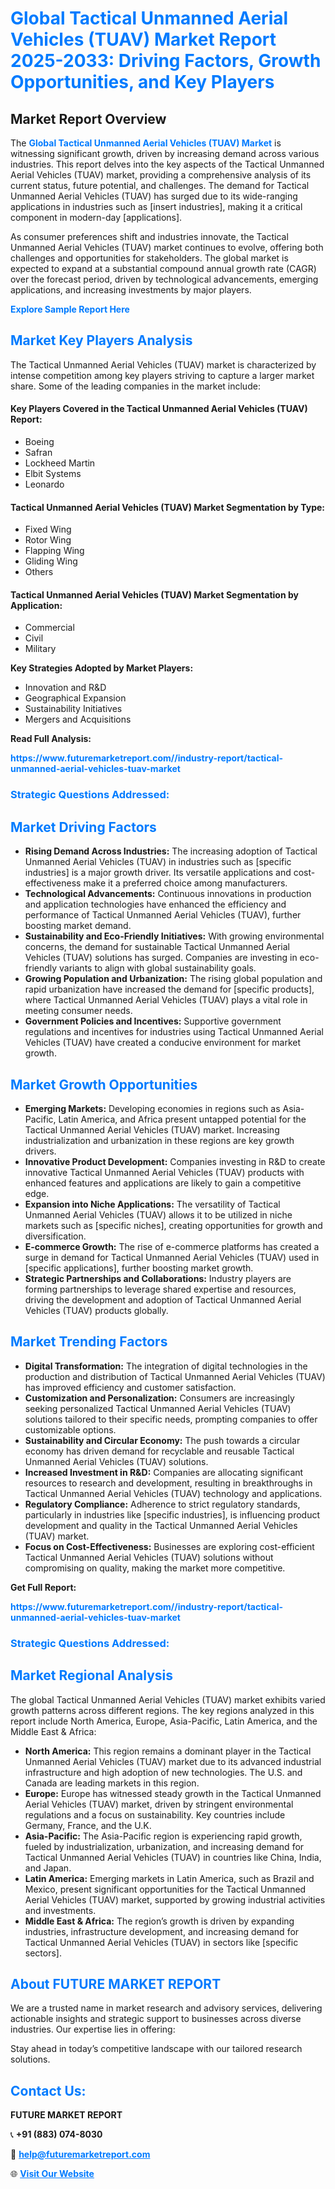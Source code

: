 <h1 style="color: #007BFF;">Global Tactical Unmanned Aerial Vehicles (TUAV) Market Report 2025-2033: Driving Factors, Growth Opportunities, and Key Players</h1>

<section id="overview">
<h2>Market Report Overview</h2>
<p>The <a href="https://www.futuremarketreport.com//industry-report/tactical-unmanned-aerial-vehicles-tuav-market" style="color: #007BFF; text-decoration: none;"><strong>Global Tactical Unmanned Aerial Vehicles (TUAV) Market</strong></a> is witnessing significant growth, driven by increasing demand across various industries. This report delves into the key aspects of the Tactical Unmanned Aerial Vehicles (TUAV) market, providing a comprehensive analysis of its current status, future potential, and challenges. The demand for Tactical Unmanned Aerial Vehicles (TUAV) has surged due to its wide-ranging applications in industries such as [insert industries], making it a critical component in modern-day [applications].</p>
<p>As consumer preferences shift and industries innovate, the Tactical Unmanned Aerial Vehicles (TUAV) market continues to evolve, offering both challenges and opportunities for stakeholders. The global market is expected to expand at a substantial compound annual growth rate (CAGR) over the forecast period, driven by technological advancements, emerging applications, and increasing investments by major players.</p>
</section>

<section id="overview">
<p><a href="https://www.futuremarketreport.com//request-sample/reportId=92154" style="color: #007BFF; text-decoration: none;"><strong>Explore Sample Report Here</strong></a></p>
</section>

<section id="key-players">
<h2 style="color: #007BFF;">Market Key Players Analysis</h2>
<p>The Tactical Unmanned Aerial Vehicles (TUAV) market is characterized by intense competition among key players striving to capture a larger market share. Some of the leading companies in the market include:</p>
<h4>Key Players Covered in the Tactical Unmanned Aerial Vehicles (TUAV) Report:</h4>
<ul><li>Boeing</li><li>Safran</li><li>Lockheed Martin</li><li>Elbit Systems</li><li>Leonardo</li></ul>
<h4>Tactical Unmanned Aerial Vehicles (TUAV) Market Segmentation by Type:</h4>
<ul><li>Fixed Wing</li><li>Rotor Wing</li><li>Flapping Wing</li><li>Gliding Wing</li><li>Others</li></ul>

<h4>Tactical Unmanned Aerial Vehicles (TUAV) Market Segmentation by Application:</h4>
<ul><li>Commercial</li><li>Civil</li><li>Military</li></ul>
<p><strong>Key Strategies Adopted by Market Players:</strong></p>
<ul>
<li>Innovation and R&D</li>
<li>Geographical Expansion</li>
<li>Sustainability Initiatives</li>
<li>Mergers and Acquisitions</li>
</ul>
</section>

<section>
<p><strong>Read Full Analysis: </strong></p><a href="https://www.futuremarketreport.com//industry-report/tactical-unmanned-aerial-vehicles-tuav-market" style="color: #007BFF; text-decoration: none;"><strong>https://www.futuremarketreport.com//industry-report/tactical-unmanned-aerial-vehicles-tuav-market</strong></a>
<h3 style="color: #007BFF;">Strategic Questions Addressed:</h3>
</section>

<section id="driving-factors">
<h2 style="color: #007BFF;">Market Driving Factors</h2>
<ul>
<li><strong>Rising Demand Across Industries:</strong> The increasing adoption of Tactical Unmanned Aerial Vehicles (TUAV) in industries such as [specific industries] is a major growth driver. Its versatile applications and cost-effectiveness make it a preferred choice among manufacturers.</li>
<li><strong>Technological Advancements:</strong> Continuous innovations in production and application technologies have enhanced the efficiency and performance of Tactical Unmanned Aerial Vehicles (TUAV), further boosting market demand.</li>
<li><strong>Sustainability and Eco-Friendly Initiatives:</strong> With growing environmental concerns, the demand for sustainable Tactical Unmanned Aerial Vehicles (TUAV) solutions has surged. Companies are investing in eco-friendly variants to align with global sustainability goals.</li>
<li><strong>Growing Population and Urbanization:</strong> The rising global population and rapid urbanization have increased the demand for [specific products], where Tactical Unmanned Aerial Vehicles (TUAV) plays a vital role in meeting consumer needs.</li>
<li><strong>Government Policies and Incentives:</strong> Supportive government regulations and incentives for industries using Tactical Unmanned Aerial Vehicles (TUAV) have created a conducive environment for market growth.</li>
</ul>
</section>

<section id="growth-opportunities">
<h2 style="color: #007BFF;">Market Growth Opportunities</h2>
<ul>
<li><strong>Emerging Markets:</strong> Developing economies in regions such as Asia-Pacific, Latin America, and Africa present untapped potential for the Tactical Unmanned Aerial Vehicles (TUAV) market. Increasing industrialization and urbanization in these regions are key growth drivers.</li>
<li><strong>Innovative Product Development:</strong> Companies investing in R&D to create innovative Tactical Unmanned Aerial Vehicles (TUAV) products with enhanced features and applications are likely to gain a competitive edge.</li>
<li><strong>Expansion into Niche Applications:</strong> The versatility of Tactical Unmanned Aerial Vehicles (TUAV) allows it to be utilized in niche markets such as [specific niches], creating opportunities for growth and diversification.</li>
<li><strong>E-commerce Growth:</strong> The rise of e-commerce platforms has created a surge in demand for Tactical Unmanned Aerial Vehicles (TUAV) used in [specific applications], further boosting market growth.</li>
<li><strong>Strategic Partnerships and Collaborations:</strong> Industry players are forming partnerships to leverage shared expertise and resources, driving the development and adoption of Tactical Unmanned Aerial Vehicles (TUAV) products globally.</li>
</ul>
</section>

<section id="trending-factors">
<h2 style="color: #007BFF;">Market Trending Factors</h2>
<ul>
<li><strong>Digital Transformation:</strong> The integration of digital technologies in the production and distribution of Tactical Unmanned Aerial Vehicles (TUAV) has improved efficiency and customer satisfaction.</li>
<li><strong>Customization and Personalization:</strong> Consumers are increasingly seeking personalized Tactical Unmanned Aerial Vehicles (TUAV) solutions tailored to their specific needs, prompting companies to offer customizable options.</li>
<li><strong>Sustainability and Circular Economy:</strong> The push towards a circular economy has driven demand for recyclable and reusable Tactical Unmanned Aerial Vehicles (TUAV) solutions.</li>
<li><strong>Increased Investment in R&D:</strong> Companies are allocating significant resources to research and development, resulting in breakthroughs in Tactical Unmanned Aerial Vehicles (TUAV) technology and applications.</li>
<li><strong>Regulatory Compliance:</strong> Adherence to strict regulatory standards, particularly in industries like [specific industries], is influencing product development and quality in the Tactical Unmanned Aerial Vehicles (TUAV) market.</li>
<li><strong>Focus on Cost-Effectiveness:</strong> Businesses are exploring cost-efficient Tactical Unmanned Aerial Vehicles (TUAV) solutions without compromising on quality, making the market more competitive.</li>
</ul>
</section>

<section>
<p><strong>Get Full Report: </strong></p><a href="https://www.futuremarketreport.com//industry-report/tactical-unmanned-aerial-vehicles-tuav-market" style="color: #007BFF; text-decoration: none;"><strong>https://www.futuremarketreport.com//industry-report/tactical-unmanned-aerial-vehicles-tuav-market</strong></a>
<h3 style="color: #007BFF;">Strategic Questions Addressed:</h3>
</section>


<section id="regional-analysis">
<h2 style="color: #007BFF;">Market Regional Analysis</h2>
<p>The global Tactical Unmanned Aerial Vehicles (TUAV) market exhibits varied growth patterns across different regions. The key regions analyzed in this report include North America, Europe, Asia-Pacific, Latin America, and the Middle East & Africa:</p>
<ul>
<li><strong>North America:</strong> This region remains a dominant player in the Tactical Unmanned Aerial Vehicles (TUAV) market due to its advanced industrial infrastructure and high adoption of new technologies. The U.S. and Canada are leading markets in this region.</li>
<li><strong>Europe:</strong> Europe has witnessed steady growth in the Tactical Unmanned Aerial Vehicles (TUAV) market, driven by stringent environmental regulations and a focus on sustainability. Key countries include Germany, France, and the U.K.</li>
<li><strong>Asia-Pacific:</strong> The Asia-Pacific region is experiencing rapid growth, fueled by industrialization, urbanization, and increasing demand for Tactical Unmanned Aerial Vehicles (TUAV) in countries like China, India, and Japan.</li>
<li><strong>Latin America:</strong> Emerging markets in Latin America, such as Brazil and Mexico, present significant opportunities for the Tactical Unmanned Aerial Vehicles (TUAV) market, supported by growing industrial activities and investments.</li>
<li><strong>Middle East & Africa:</strong> The region’s growth is driven by expanding industries, infrastructure development, and increasing demand for Tactical Unmanned Aerial Vehicles (TUAV) in sectors like [specific sectors].</li>
</ul>
</section>

<footer>
<h2 style="color: #007BFF;">About FUTURE MARKET REPORT</h2>
<p>We are a trusted name in market research and advisory services, delivering actionable insights and strategic support to businesses across diverse industries. Our expertise lies in offering:</p>

<p>Stay ahead in today’s competitive landscape with our tailored research solutions.</p>

<h2 style="color: #007BFF;">Contact Us:</h2>
<p><strong>FUTURE MARKET REPORT</strong></p>
<p>📞 <strong>+91 (883) 074-8030</strong></p>
<p>📧 <strong><a href="mailto:help@futuremarketreport.com" style="color: #007BFF;">help@futuremarketreport.com</a></strong></p>
<p>🌐 <strong><a href="https://www.futuremarketreport.com/" style="color: #007BFF;">Visit Our Website</a></strong></p>
</footer>